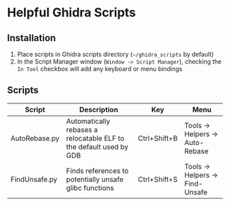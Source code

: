 # Helpful Ghidra Scripts
## Installation
1. Place scripts in Ghidra scripts directory (`~/ghidra_scripts` by default)
2. In the Script Manager window (`Window -> Script Manager`), checking the `In Tool` checkbox will add any keyboard or menu bindings

## Scripts
| Script | Description | Key | Menu |
|--------|-------------|-----|------|
| AutoRebase.py | Automatically rebases a relocatable ELF to the default used by GDB | Ctrl+Shift+B | Tools -> Helpers -> Auto-Rebase |
| FindUnsafe.py | Finds references to potentially unsafe glibc functions | Ctrl+Shift+S | Tools -> Helpers -> Find-Unsafe |


